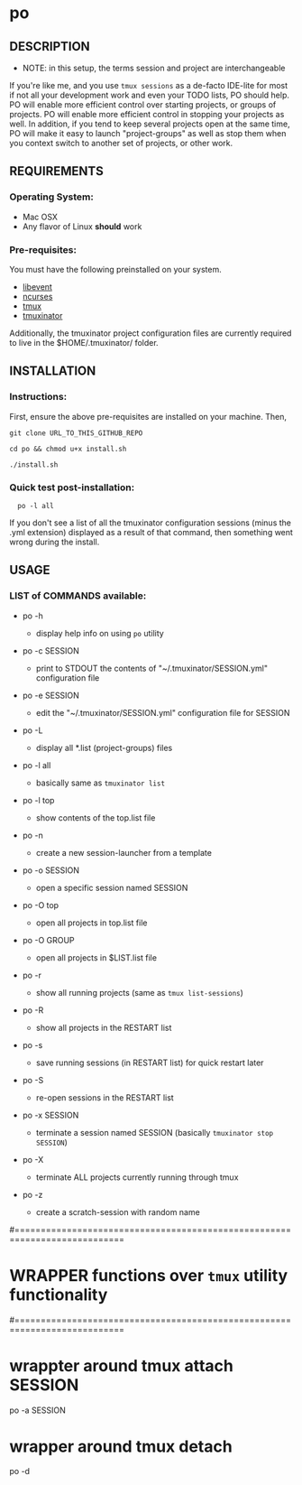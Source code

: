 # po

## DESCRIPTION
  * NOTE: in this setup, the terms session and project are interchangeable

If you're like me, and you use `tmux sessions` as a de-facto IDE-lite for most if not all your development work and even your TODO lists, PO should help.  PO will enable more efficient control over starting projects, or groups of projects.  PO will enable more efficient control in stopping your projects as well.  In addition, if you tend to keep several projects open at the same time, PO will make it easy to launch "project-groups" as well as stop them when you context switch to another set of projects, or other work.

## REQUIREMENTS

### Operating System:
  * Mac OSX
  * Any flavor of Linux **should** work

### Pre-requisites:
You must have the following preinstalled on your system.

  * [libevent](http://libevent.org/)
  * [ncurses](http://invisible-island.net/ncurses/)
  * [tmux](https://tmux.github.io/)
  * [tmuxinator](https://github.com/tmuxinator/tmuxinator)

Additionally, the tmuxinator project configuration files are currently required to live in the $HOME/.tmuxinator/ folder.

## INSTALLATION

### Instructions:
First, ensure the above pre-requisites are installed on your machine. Then,

  `git clone URL_TO_THIS_GITHUB_REPO`

  `cd po && chmod u+x install.sh`

  `./install.sh`

### Quick test post-installation:
```
  po -l all
```

If you don't see a list of all the tmuxinator configuration sessions (minus the .yml extension) displayed as a result of that command, then something went wrong during the install.


## USAGE

### LIST of COMMANDS available:
* po -h
  - display help info on using `po` utility

* po -c SESSION
  - print to STDOUT the contents of "~/.tmuxinator/SESSION.yml" configuration file

* po -e SESSION
  - edit the "~/.tmuxinator/SESSION.yml" configuration file for SESSION

* po -L
  - display all *.list (project-groups) files

* po -l all
  - basically same as `tmuxinator list`

* po -l top
  - show contents of the top.list file

* po -n
  - create a new session-launcher from a template

* po -o SESSION
  - open a specific session named SESSION

* po -O top
  - open all projects in top.list file

* po -O GROUP
  - open all projects in $LIST.list file

* po -r
  - show all running projects (same as `tmux list-sessions`)

* po -R
  - show all projects in the RESTART list

* po -s
  - save running sessions (in RESTART list) for quick restart later

* po -S
  - re-open sessions in the RESTART list

* po -x SESSION
  - terminate a session named SESSION (basically `tmuxinator stop SESSION`)

* po -X
  - terminate ALL projects currently running through tmux

* po -z
  - create a scratch-session with random name



#===========================================================================
# WRAPPER functions over `tmux` utility functionality
#===========================================================================

# wrappter around tmux attach SESSION
po -a  SESSION

# wrapper around tmux detach
po -d





